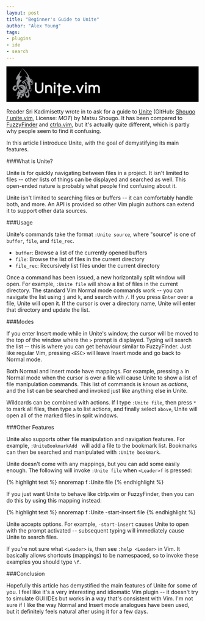 ```yaml
---
layout: post
title: "Beginner's Guide to Unite"
author: "Alex Young"
tags: 
- plugins
- ide
- search
---
```


![Unite.vim](/images/posts/unitevim.png)

Reader Sri Kadimisetty wrote in to ask for a guide to [Unite](http://www.vim.org/scripts/script.php?script_id=3396) (GitHub: [Shougo / unite.vim](https://github.com/Shougo/unite.vim), License: _MOT_) by Matsu Shougo.  It has been compared to [FuzzyFinder](http://www.vim.org/scripts/script.php?script_id=1984) and [ctrlp.vim](http://kien.github.io/ctrlp.vim/), but it's actually quite different, which is partly why people seem to find it confusing.

In this article I introduce Unite, with the goal of demystifying its main features.

###What is Unite?

Unite is for quickly navigating between files in a project.  It isn't limited to files -- other lists of things can be displayed and searched as well.  This open-ended nature is probably what people find confusing about it.

Unite isn't limited to searching files or buffers -- it can comfortably handle both, and more.  An API is provided so other Vim plugin authors can extend it to support other data sources.

###Usage

Unite's commands take the format `:Unite source`, where "source" is one of `buffer`, `file`, and `file_rec`.

* `buffer`: Browse a list of the currently opened buffers
* `file`: Browse the list of files in the current directory
* `file_rec`: Recursively list files under the current directory

Once a command has been issued, a new horizontally split window will open.  For example, `:Unite file` will show a list of files in the current directory.  The standard Vim Normal mode commands work -- you can navigate the list using `j` and `k`, and search with `/`.  If you press `Enter` over a file, Unite will open it.  If the cursor is over a directory name, Unite will enter that directory and update the list.

###Modes

If you enter Insert mode while in Unite's window, the cursor will be moved to the top of the window where the `>` prompt is displayed.  Typing will search the list -- this is where you can get behaviour similar to FuzzyFinder.  Just like regular Vim, pressing `<ESC>` will leave Insert mode and go back to Normal mode.

Both Normal and Insert mode have mappings.  For example, pressing `a` in Normal mode when the cursor is over a file will cause Unite to show a list of file manipulation commands.  This list of commands is known as _actions_, and the list can be searched and invoked just like anything else in Unite.

Wildcards can be combined with actions.  If I type `:Unite file`, then press `*` to mark all files, then type `a` to list actions, and finally select `above`, Unite will open all of the marked files in split windows.

###Other Features

Unite also supports other file manipulation and navigation features.  For example, `:UniteBookmarkAdd ` will add a file to the bookmark list.  Bookmarks can then be searched and manipulated with `:Unite bookmark`.

Unite doesn't come with any mappings, but you can add some easily enough.  The following will invoke `:Unite file` when `<Leader>f` is pressed:

{% highlight text %}
nnoremap <Leader>f :Unite file<CR>
{% endhighlight %}

If you just want Unite to behave like ctrlp.vim or FuzzyFinder, then you can do this by using this mapping instead:

{% highlight text %}
nnoremap <Leader>f :Unite -start-insert file<CR>
{% endhighlight %}

Unite accepts options.  For example, `-start-insert` causes Unite to open with the prompt activated -- subsequent typing will immediately cause Unite to search files.

If you're not sure what `<Leader>` is, then see `:help <Leader>` in Vim.  It basically allows shortcuts (mappings) to be namespaced, so to invoke these examples you should type `\f`.

###Conclusion

Hopefully this article has demystified the main features of Unite for some of you.  I feel like it's a very interesting and idiomatic Vim plugin -- it doesn't try to simulate GUI IDEs but works in a way that's consistent with Vim.  I'm not sure if I like the way Normal and Insert mode analogues have been used, but it definitely feels natural after using it for a few days.
